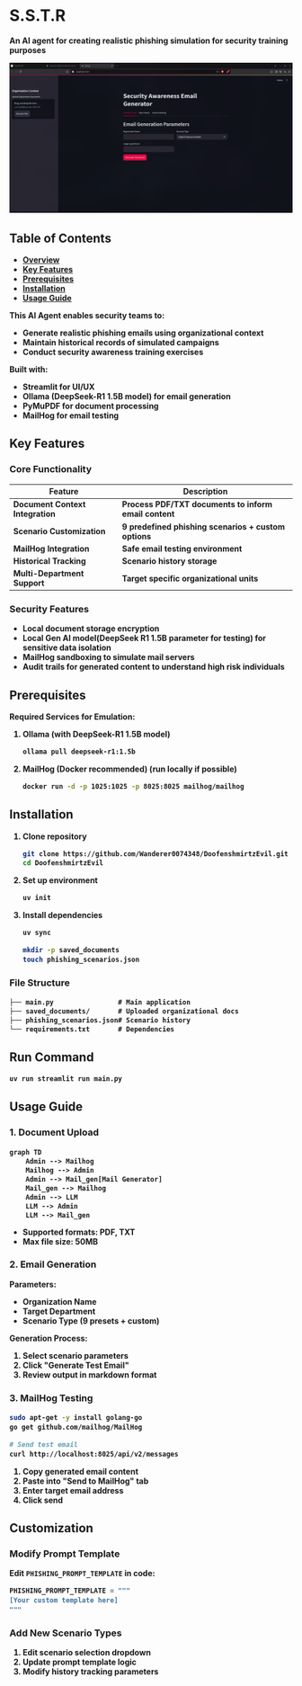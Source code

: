 # S.S.T.R

<b>An AI agent for creating realistic phishing simulation for security training purposes

![screenshot.png](public/image.png)

## Table of Contents
- [Overview](#overview)
- [Key Features](#key-features)
- [Prerequisites](#prerequisites)
- [Installation](#installation)
- [Usage Guide](#usage-guide)

This AI Agent enables security teams to:
- Generate realistic phishing emails using organizational context
- Maintain historical records of simulated campaigns
- Conduct security awareness training exercises

Built with:
- **Streamlit** for UI/UX
- **Ollama** (DeepSeek-R1 1.5B model) for email generation
- **PyMuPDF** for document processing
- **MailHog** for email testing

## Key Features

### Core Functionality
| Feature | Description |
|---------|-------------|
| Document Context Integration | Process PDF/TXT documents to inform email content |
| Scenario Customization | 9 predefined phishing scenarios + custom options |
| MailHog Integration | Safe email testing environment |
| Historical Tracking | Scenario history storage |
| Multi-Department Support | Target specific organizational units |

### Security Features
- Local document storage encryption
- Local Gen AI model(DeepSeek R1 1.5B parameter for testing) for sensitive data isolation
- MailHog sandboxing to simulate mail servers
- Audit trails for generated content to understand high risk individuals

## Prerequisites

**Required Services for Emulation:**
1. **Ollama** (with DeepSeek-R1 1.5B model)
   ```bash
   ollama pull deepseek-r1:1.5b
   ```
2. **MailHog** (Docker recommended) (run locally if possible)
   ```bash
   docker run -d -p 1025:1025 -p 8025:8025 mailhog/mailhog
   ```

## Installation

1. Clone repository
   ```bash
   git clone https://github.com/Wanderer0074348/DoofenshmirtzEvil.git
   cd DoofenshmirtzEvil
   ```


2. Set up environment
   ```bash
   uv init
   ```

3. Install dependencies
   ```bash
   uv sync
   ```

   ```bash
   mkdir -p saved_documents
   touch phishing_scenarios.json
   ```


### File Structure
```
├── main.py                # Main application
├── saved_documents/       # Uploaded organizational docs
├── phishing_scenarios.json# Scenario history
└── requirements.txt       # Dependencies
```
## Run Command
```bash
uv run streamlit run main.py
```

## Usage Guide

### 1. Document Upload
```mermaid
graph TD
    Admin --> Mailhog
    Mailhog --> Admin
    Admin --> Mail_gen[Mail Generator]
    Mail_gen --> Mailhog
    Admin --> LLM
    LLM --> Admin
    LLM --> Mail_gen

```

- Supported formats: PDF, TXT
- Max file size: 50MB

### 2. Email Generation
**Parameters:**
- Organization Name
- Target Department
- Scenario Type (9 presets + custom)

**Generation Process:**
1. Select scenario parameters
2. Click "Generate Test Email"
3. Review output in markdown format

### 3. MailHog Testing
```bash
sudo apt-get -y install golang-go
go get github.com/mailhog/MailHog
```

```bash
# Send test email
curl http://localhost:8025/api/v2/messages
```

1. Copy generated email content
2. Paste into "Send to MailHog" tab
3. Enter target email address
4. Click send

## Customization

### Modify Prompt Template
Edit `PHISHING_PROMPT_TEMPLATE` in code:
```python
PHISHING_PROMPT_TEMPLATE = """
[Your custom template here]
"""
```

### Add New Scenario Types
1. Edit scenario selection dropdown
2. Update prompt template logic
3. Modify history tracking parameters

